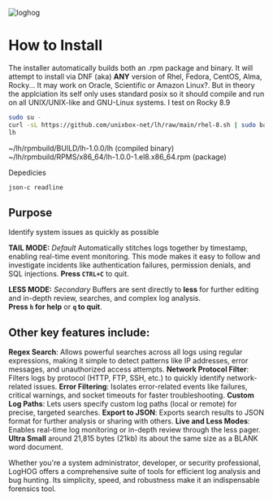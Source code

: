 ![loghog](https://github.com/unixbox-net/loghog/assets/104218206/351322c5-0962-427c-bb4c-2eb3ac3244c1)

# How to Install

  The installer automatically builds both an .rpm package and binary. It will attempt to install
  via DNF (aka) **ANY** version of Rhel, Fedora, CentOS, Alma, Rocky... It may work on Oracle, Scientific
  or Amazon Linux?. But in theory the applciation its self only uses standard posix so it should compile
  and run on all UNIX/UNIX-like and GNU-Linux systems.  I test on Rocky 8.9
    
  ```bash
  sudo su -
  curl -sL https://github.com/unixbox-net/lh/raw/main/rhel-8.sh | sudo bash
  lh
  ```
~/lh/rpmbuild/BUILD/lh-1.0.0/lh (compiled binary)
~/lh/rpmbuild/RPMS/x86_64/lh-1.0.0-1.el8.x86_64.rpm (package)

   
  Depedicies
  ```bash
  json-c readline
  ```

## Purpose

Identify system issues as quickly as possible

**TAIL MODE:**  *Default*
Automatically stitches logs together by timestamp, enabling real-time event monitoring. This mode makes it 
easy to follow and investigate incidents like authentication failures, permission denials, and SQL 
injections. **Press `CTRL+C`** to quit.

**LESS MODE:**  *Secondary*
Buffers are sent directly to **less** for further editing and in-depth review, searches, and complex log analysis.  
**Press `h` for help** or **`q` to quit**.

## Other key features include:
  
**Regex Search**: Allows powerful searches across all logs using regular expressions, making it simple to detect patterns like IP addresses, error messages, and unauthorized access attempts.
**Network Protocol Filter**: Filters logs by protocol (HTTP, FTP, SSH, etc.) to quickly identify network-related issues.
**Error Filtering**: Isolates error-related events like failures, critical warnings, and socket timeouts for faster troubleshooting.
**Custom Log Paths**: Lets users specify custom log paths (local or remote) for precise, targeted searches.
**Export to JSON**: Exports search results to JSON format for further analysis or sharing with others.
**Live and Less Modes**: Enables real-time log monitoring or in-depth review through the less pager.
**Ultra Small** around 21,815 bytes (21kb) its about the same size as a BLANK word document.

Whether you're a system administrator, developer, or security professional, LogHOG offers a comprehensive suite of tools for efficient log analysis and bug hunting. Its simplicity, speed, and robustness make it an indispensable forensics tool.
